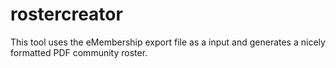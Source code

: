 rostercreator
=============

This tool uses the eMembership export file as a input and generates a nicely formatted PDF community roster.
